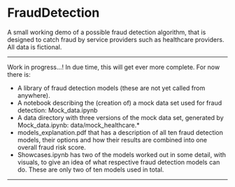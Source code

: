 # FraudDetection
A small working demo of a possible fraud detection algorithm, that is designed to catch fraud by service providers such as healthcare providers. All data is fictional.

***
Work in progress...! In due time, this will get ever more complete. For now there is:
- A library of fraud detection models (these are not yet called from anywhere).
- A notebook describing the (creation of) a mock data set used for fraud detection: Mock_data.ipynb
- A data directory with three versions of the mock data set, generated by Mock_data.ipynb: data/mock_healthcare.*
- models_explanation.pdf that has a description of all ten fraud detection models, their options and how their results are combined into one overall fraud risk score.
- Showcases.ipynb has two of the models worked out in some detail, with visuals, to give an idea of what respective fraud detection models can do. These are only two of ten models used in total.
***

